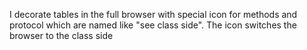 I decorate tables in the full browser with special icon for methods and protocol which are named like "see class side".
The icon switches the browser to the class side